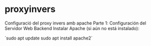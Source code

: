 # proxyinvers
Configuració del proxy invers amb apache
Parte 1: Configuración del Servidor Web Backend
Instalar Apache (si aún no está instalado):

`sudo apt update
sudo apt install apache2´

